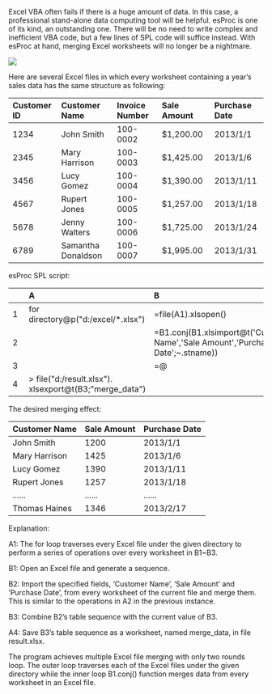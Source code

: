 Excel VBA often fails if there is a huge amount of data. In this case, a professional stand-alone data computing tool will be helpful. esProc is one of its kind, an outstanding one. There will be no need to write complex and inefficient VBA code, but a few lines of SPL code will suffice instead. With esProc at hand, merging Excel worksheets will no longer be a nightmare.

<img src="http://img.raqsoft.com/file/2018/12/61810e052e9c44c1bfd452700afd3000_001.png">

Here are several Excel files in which every worksheet containing a year’s sales data has the same structure as following:

|Customer ID|Customer Name|Invoice Number|Sale Amount|Purchase Date|
|:-|:-|:-|:-|:-|
|1234|John Smith|100-0002|$1,200.00 |2013/1/1|
|2345|Mary Harrison|100-0003|$1,425.00 |2013/1/6|
|3456|Lucy Gomez|100-0004|$1,390.00 |2013/1/11|
|4567|Rupert Jones|100-0005|$1,257.00 |2013/1/18|
|5678|Jenny Walters|100-0006|$1,725.00 |2013/1/24|
|6789|Samantha Donaldson|100-0007|$1,995.00 |2013/1/31|

esProc SPL script:

|　|A|B|
|:-|:-|:-|
|1|for directory@p("d:/excel/\*.xlsx")|=file(A1).xlsopen()|
|2|　|=B1.conj(B1.xlsimport@t('Customer Name','Sale Amount','Purchase Date';\~.stname))|
|3|　|=@|B2|
|4|> file("d:/result.xlsx"). xlsexport@t(B3;"merge_data")|　|


The desired merging effect:

|Customer Name|Sale Amount|Purchase Date|
|:-|:-|:-|
|John Smith|1200|2013/1/1|
|Mary Harrison|1425|2013/1/6|
|Lucy Gomez|1390|2013/1/11|
|Rupert Jones|1257|2013/1/18|
|......|......|......|
|Thomas Haines|1346|2013/2/17|

Explanation:

A1: The for loop traverses every Excel file under the given directory to perform a series of operations over every worksheet in B1~B3.
  
B1: Open an Excel file and generate a sequence.
  
B2: Import the specified fields, ‘Customer Name’, ‘Sale Amount’ and ‘Purchase Date’, from every worksheet of the current file and merge them. This is similar to the operations in A2 in the previous instance.
  
B3: Combine B2’s table sequence with the current value of B3.

A4: Save B3’s table sequence as a worksheet, named merge_data, in file result.xlsx.

The program achieves multiple Excel file merging with only two rounds loop. The outer loop traverses each of the Excel files under the given directory while the inner loop B1.conj() function merges data from every worksheet in an Excel file.

